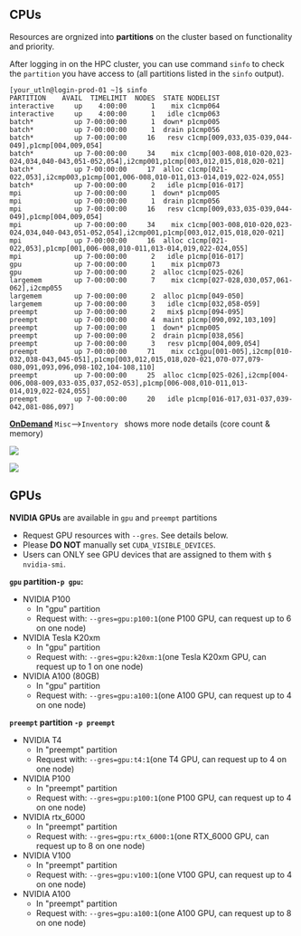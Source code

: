 ## **CPUs**

Resources are orgnized into **partitions** on the cluster based on functionality and priority.

After logging in on the HPC cluster, you can use command `sinfo` to check the `partition` you have access to (all partitions listed in the `sinfo` output).

```
[your_utln@login-prod-01 ~]$ sinfo
PARTITION    AVAIL  TIMELIMIT  NODES  STATE NODELIST 
interactive     up    4:00:00      1    mix c1cmp064 
interactive     up    4:00:00      1   idle c1cmp063 
batch*          up 7-00:00:00      1  down* p1cmp005 
batch*          up 7-00:00:00      1  drain p1cmp056 
batch*          up 7-00:00:00     16   resv c1cmp[009,033,035-039,044-049],p1cmp[004,009,054] 
batch*          up 7-00:00:00     34    mix c1cmp[003-008,010-020,023-024,034,040-043,051-052,054],i2cmp001,p1cmp[003,012,015,018,020-021] 
batch*          up 7-00:00:00     17  alloc c1cmp[021-022,053],i2cmp003,p1cmp[001,006-008,010-011,013-014,019,022-024,055] 
batch*          up 7-00:00:00      2   idle p1cmp[016-017] 
mpi             up 7-00:00:00      1  down* p1cmp005 
mpi             up 7-00:00:00      1  drain p1cmp056 
mpi             up 7-00:00:00     16   resv c1cmp[009,033,035-039,044-049],p1cmp[004,009,054] 
mpi             up 7-00:00:00     34    mix c1cmp[003-008,010-020,023-024,034,040-043,051-052,054],i2cmp001,p1cmp[003,012,015,018,020-021] 
mpi             up 7-00:00:00     16  alloc c1cmp[021-022,053],p1cmp[001,006-008,010-011,013-014,019,022-024,055] 
mpi             up 7-00:00:00      2   idle p1cmp[016-017] 
gpu             up 7-00:00:00      1    mix p1cmp073 
gpu             up 7-00:00:00      2  alloc c1cmp[025-026] 
largemem        up 7-00:00:00      7    mix c1cmp[027-028,030,057,061-062],i2cmp055 
largemem        up 7-00:00:00      2  alloc p1cmp[049-050] 
largemem        up 7-00:00:00      3   idle c1cmp[032,058-059] 
preempt         up 7-00:00:00      2   mix$ p1cmp[094-095] 
preempt         up 7-00:00:00      4  maint p1cmp[090,092,103,109] 
preempt         up 7-00:00:00      1  down* p1cmp005 
preempt         up 7-00:00:00      2  drain p1cmp[038,056] 
preempt         up 7-00:00:00      3   resv p1cmp[004,009,054] 
preempt         up 7-00:00:00     71    mix cc1gpu[001-005],i2cmp[010-032,038-043,045-051],p1cmp[003,012,015,018,020-021,070-077,079-080,091,093,096,098-102,104-108,110] 
preempt         up 7-00:00:00     25  alloc c1cmp[025-026],i2cmp[004-006,008-009,033-035,037,052-053],p1cmp[006-008,010-011,013-014,019,022-024,055] 
preempt         up 7-00:00:00     20   idle p1cmp[016-017,031-037,039-042,081-086,097] 

```

[**OnDemand**](https://ondemand.pax.tufts.edu) `Misc`-->`Inventory ` shows more node details (core count & memory)

![](images/Misc2.png)

![](images/Inventory.png)


## **GPUs**

__NVIDIA GPUs__ are available in `gpu` and `preempt` partitions

- Request GPU resources with `--gres`. See details below.
- Please **DO NOT** manually set `CUDA_VISIBLE_DEVICES`.
- Users can ONLY see GPU devices that are assigned to them with `$ nvidia-smi`.

**`gpu` partition`-p gpu`:**
  - NVIDIA P100
    - In "gpu" partition
    - Request with: `--gres=gpu:p100:1`(one P100 GPU, can request up to 6 on one node)
  - NVIDIA Tesla K20xm
    - In "gpu" partition
    - Request with: `--gres=gpu:k20xm:1`(one Tesla K20xm GPU, can request up to 1 on one node)
  - NVIDIA A100 (80GB)
    - In "gpu" partition
    - Request with: `--gres=gpu:a100:1`(one A100 GPU, can request up to 4 on one node)
 
**`preempt` partition `-p preempt`**
  - NVIDIA T4
    - In "preempt" partition
    - Request with: `--gres=gpu:t4:1`(one T4 GPU, can request up to 4 on one node)
  - NVIDIA P100
    - In "preempt" partition
    - Request with: `--gres=gpu:p100:1`(one P100 GPU, can request up to 4 on one node)
  - NVIDIA rtx_6000
    - In "preempt" partition
    - Request with: `--gres=gpu:rtx_6000:1`(one RTX_6000 GPU, can request up to 8 on one node)
  - NVIDIA V100
    - In "preempt" partition
    - Request with: `--gres=gpu:v100:1`(one V100 GPU, can request up to 4 on one node)
  - NVIDIA A100
    - In "preempt" partition
    - Request with: `--gres=gpu:a100:1`(one A100 GPU, can request up to 8 on one node)


